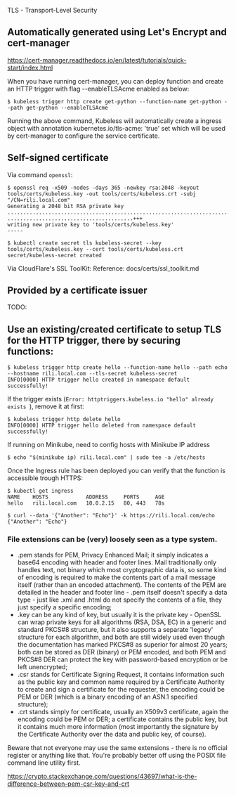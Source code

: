 TLS - Transport-Level Security

## Automatically generated using Let's Encrypt and cert-manager
https://cert-manager.readthedocs.io/en/latest/tutorials/quick-start/index.html

When you have running cert-manager, you can deploy function and create an HTTP trigger with flag --enableTLSAcme enabled as below:
```
$ kubeless trigger http create get-python --function-name get-python --path get-python --enableTLSAcme
```
Running the above command, Kubeless will automatically create a ingress object with annotation kubernetes.io/tls-acme: 'true' set which will be used by cert-manager to configure the service certificate.

## Self-signed certificate
Via command `openssl`:
```
$ openssl req -x509 -nodes -days 365 -newkey rsa:2048 -keyout tools/certs/kubeless.key -out tools/certs/kubeless.crt -subj "/CN=rili.local.com"
Generating a 2048 bit RSA private key
..........................................................................................+++
........................................+++
writing new private key to 'tools/certs/kubeless.key'
-----

$ kubectl create secret tls kubeless-secret --key tools/certs/kubeless.key --cert tools/certs/kubeless.crt
secret/kubeless-secret created
```

Via CloudFlare's SSL ToolKit:
Reference: docs/certs/ssl_toolkit.md

## Provided by a certificate issuer
TODO:

## Use an existing/created certificate to setup TLS for the HTTP trigger, there by securing functions:
```
$ kubeless trigger http create hello --function-name hello --path echo --hostname rili.local.com --tls-secret kubeless-secret
INFO[0000] HTTP trigger hello created in namespace default successfully!
```
If the trigger exists (`Error: httptriggers.kubeless.io "hello" already exists `), remove it at first:
```
$ kubeless trigger http delete hello
INFO[0000] HTTP trigger hello deleted from namespace default successfully!
```

If running on Minikube, need to config hosts with Minikube IP address
```
$ echo "$(minikube ip) rili.local.com" | sudo tee -a /etc/hosts
```
Once the Ingress rule has been deployed you can verify that the function is accessible trough HTTPS:
```
$ kubectl get ingress
NAME    HOSTS            ADDRESS     PORTS     AGE
hello   rili.local.com   10.0.2.15   80, 443   78s

$ curl --data '{"Another": "Echo"}' -k https://rili.local.com/echo
{"Another": "Echo"}
```


### File extensions can be (very) loosely seen as a type system.

 - .pem stands for PEM, Privacy Enhanced Mail; it simply indicates a base64 encoding with header and footer lines. Mail traditionally only handles text, not binary which most cryptographic data is, so some kind of encoding is required to make the contents part of a mail message itself (rather than an encoded attachment). The contents of the PEM are detailed in the header and footer line - .pem itself doesn't specify a data type - just like .xml and .html do not specify the contents of a file, they just specify a specific encoding;
 - .key can be any kind of key, but usually it is the private key - OpenSSL can wrap private keys for all algorithms (RSA, DSA, EC) in a generic and standard PKCS#8 structure, but it also supports a separate 'legacy' structure for each algorithm, and both are still widely used even though the documentation has marked PKCS#8 as superior for almost 20 years; both can be stored as DER (binary) or PEM encoded, and both PEM and PKCS#8 DER can protect the key with password-based encryption or be left unencrypted;
 - .csr stands for Certificate Signing Request, it contains information such as the public key and common name required by a Certificate Authority to create and sign a certificate for the requester, the encoding could be PEM or DER (which is a binary encoding of an ASN.1 specified structure);
 - .crt stands simply for certificate, usually an X509v3 certificate, again the encoding could be PEM or DER; a certificate contains the public key, but it contains much more information (most importantly the signature by the Certificate Authority over the data and public key, of course).

Beware that not everyone may use the same extensions - there is no official register or anything like that. You're probably better off using the POSIX file command line utility first.

https://crypto.stackexchange.com/questions/43697/what-is-the-difference-between-pem-csr-key-and-crt